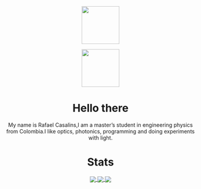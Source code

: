 <div id="header" align="center">
  <img src="https://media.giphy.com/media/M9gbBd9nbDrOTu1Mqx/giphy.gif" width="100"/>
  
  <a href="https://www.linkedin.com/in/rcasalins/"><img src="https://img.shields.io/badge/Linkedin-0e76a8?style=for-the-badge&logo=Linkedin&logoColor=white" width="100"/></a>
</div>

<div id="description" align="center">
  <h1>Hello there</h1>
  
  <p>My name is Rafael Casalins,I am a master’s student in engineering physics from Colombia.I like optics, photonics, programming and doing
experiments with light.</p>
</div>

<div id="stats" align="center">
  <h1>Stats</h1>
  
  <a href="https://git.io/streak-stats">
   <img align="center" src="https://streak-stats.demolab.com?user=rcasalins&theme=synthwave&hide_border=true&border_radius=30" />
  </a>
  
  <a href="https://github.com/anuraghazra/github-readme-stats">
   <img align="center" src="https://github-readme-stats.vercel.app/api?username=rcasalins&count_private=true&show_icons=true&theme=synthwave&hide_rank=false&hide_border=true&border_radius=30&PATH_1=ytCu9WIFtKlz7pSQAXkLXRnc" />
  </a>
  
  <a href="https://github.com/anuraghazra/github-readme-stats">
   <img align="center" src="https://github-readme-stats.vercel.app/api/top-langs/?username=rcasalins&theme=synthwave&hide_border=true&border_radius=30&PATH_1=ytCu9WIFtKlz7pSQAXkLXRnc" />
  </a>
</div>
